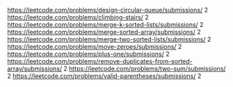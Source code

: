 https://leetcode.com/problems/design-circular-queue/submissions/                                2
https://leetcode.com/problems/climbing-stairs/                                                  2
https://leetcode.com/problems/merge-k-sorted-lists/submissions/                                 2
https://leetcode.com/problems/merge-sorted-array/submissions/                                   2
https://leetcode.com/problems/merge-two-sorted-lists/submissions/                               2
https://leetcode.com/problems/move-zeroes/submissions/                                          2
https://leetcode.com/problems/plus-one/submissions/                                             2
https://leetcode.com/problems/remove-duplicates-from-sorted-array/submissions/                  2
https://leetcode.com/problems/two-sum/submissions/                                              2
https://leetcode.com/problems/valid-parentheses/submissions/                                    2

